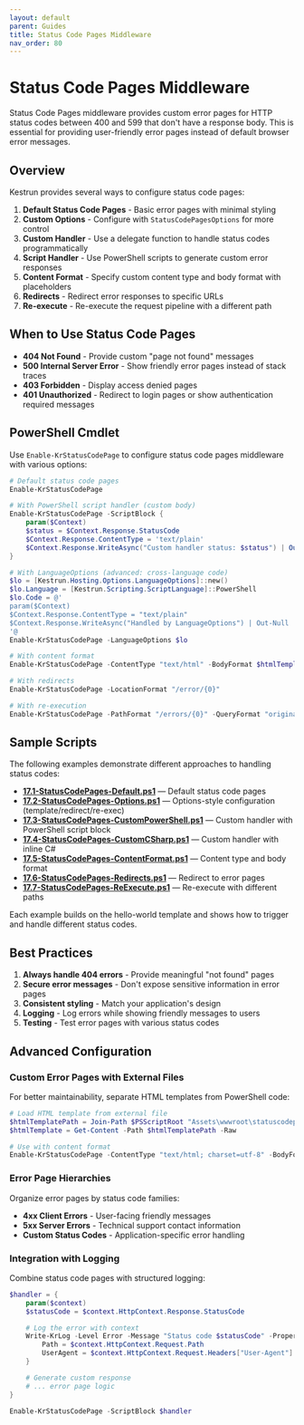 ```yaml
---
layout: default
parent: Guides
title: Status Code Pages Middleware
nav_order: 80
---
```


# Status Code Pages Middleware

Status Code Pages middleware provides custom error pages for HTTP status codes
between 400 and 599 that don't have a response body. This is essential for
providing user-friendly error pages instead of default browser error messages.

## Overview

Kestrun provides several ways to configure status code pages:

1. **Default Status Code Pages** - Basic error pages with minimal styling
2. **Custom Options** - Configure with `StatusCodePagesOptions` for more control
3. **Custom Handler** - Use a delegate function to handle status codes programmatically
4. **Script Handler** - Use PowerShell scripts to generate custom error responses
5. **Content Format** - Specify custom content type and body format with placeholders
6. **Redirects** - Redirect error responses to specific URLs
7. **Re-execute** - Re-execute the request pipeline with a different path

## When to Use Status Code Pages

- **404 Not Found** - Provide custom "page not found" messages
- **500 Internal Server Error** - Show friendly error pages instead of stack traces
- **403 Forbidden** - Display access denied pages
- **401 Unauthorized** - Redirect to login pages or show authentication required messages

## PowerShell Cmdlet

Use `Enable-KrStatusCodePage` to configure status code pages middleware with various options:

```powershell
# Default status code pages
Enable-KrStatusCodePage

# With PowerShell script handler (custom body)
Enable-KrStatusCodePage -ScriptBlock {
    param($Context)
    $status = $Context.Response.StatusCode
    $Context.Response.ContentType = 'text/plain'
    $Context.Response.WriteAsync("Custom handler status: $status") | Out-Null
}

# With LanguageOptions (advanced: cross-language code)
$lo = [Kestrun.Hosting.Options.LanguageOptions]::new()
$lo.Language = [Kestrun.Scripting.ScriptLanguage]::PowerShell
$lo.Code = @'
param($Context)
$Context.Response.ContentType = "text/plain"
$Context.Response.WriteAsync("Handled by LanguageOptions") | Out-Null
'@
Enable-KrStatusCodePage -LanguageOptions $lo

# With content format
Enable-KrStatusCodePage -ContentType "text/html" -BodyFormat $htmlTemplate

# With redirects
Enable-KrStatusCodePage -LocationFormat "/error/{0}"

# With re-execution
Enable-KrStatusCodePage -PathFormat "/errors/{0}" -QueryFormat "originalPath={0}"
```

## Sample Scripts

The following examples demonstrate different approaches to handling status codes:

- **[17.1-StatusCodePages-Default.ps1](/pwsh/tutorial/examples/17.1-StatusCodePages-Default.ps1)** — Default status code pages
- **[17.2-StatusCodePages-Options.ps1](/pwsh/tutorial/examples/17.2-StatusCodePages-Options.ps1)** — Options-style configuration (template/redirect/re-exec)
- **[17.3-StatusCodePages-CustomPowerShell.ps1](/pwsh/tutorial/examples/17.3-StatusCodePages-CustomPowerShell.ps1)** — Custom handler with PowerShell script block
- **[17.4-StatusCodePages-CustomCSharp.ps1](/pwsh/tutorial/examples/17.4-StatusCodePages-CustomCSharp.ps1)** — Custom handler with inline C#
- **[17.5-StatusCodePages-ContentFormat.ps1](/pwsh/tutorial/examples/17.5-StatusCodePages-ContentFormat.ps1)** — Content type and body format
- **[17.6-StatusCodePages-Redirects.ps1](/pwsh/tutorial/examples/17.6-StatusCodePages-Redirects.ps1)** — Redirect to error pages
- **[17.7-StatusCodePages-ReExecute.ps1](/pwsh/tutorial/examples/17.7-StatusCodePages-ReExecute.ps1)** — Re-execute with different paths

Each example builds on the hello-world template and shows how to trigger and handle different status codes.

## Best Practices

1. **Always handle 404 errors** - Provide meaningful "not found" pages
2. **Secure error messages** - Don't expose sensitive information in error pages
3. **Consistent styling** - Match your application's design
4. **Logging** - Log errors while showing friendly messages to users
5. **Testing** - Test error pages with various status codes

## Advanced Configuration

### Custom Error Pages with External Files

For better maintainability, separate HTML templates from PowerShell code:

```powershell
# Load HTML template from external file
$htmlTemplatePath = Join-Path $PSScriptRoot "Assets\wwwroot\statuscodepages\error-template.html"
$htmlTemplate = Get-Content -Path $htmlTemplatePath -Raw

# Use with content format
Enable-KrStatusCodePage -ContentType "text/html; charset=utf-8" -BodyFormat $htmlTemplate
```

### Error Page Hierarchies

Organize error pages by status code families:

- **4xx Client Errors** - User-facing friendly messages
- **5xx Server Errors** - Technical support contact information
- **Custom Status Codes** - Application-specific error handling

### Integration with Logging

Combine status code pages with structured logging:

```powershell
$handler = {
    param($context)
    $statusCode = $context.HttpContext.Response.StatusCode

    # Log the error with context
    Write-KrLog -Level Error -Message "Status code $statusCode" -Properties @{
        Path = $context.HttpContext.Request.Path
        UserAgent = $context.HttpContext.Request.Headers["User-Agent"]
    }

    # Generate custom response
    # ... error page logic
}

Enable-KrStatusCodePage -ScriptBlock $handler
```
